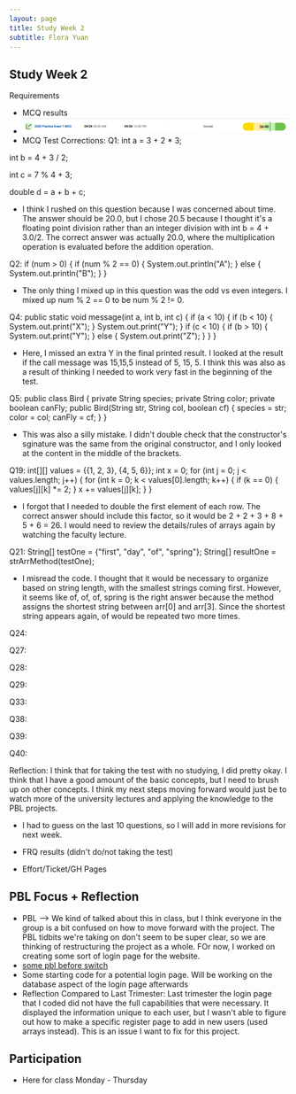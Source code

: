 ```yaml
---
layout: page
title: Study Week 2
subtitle: Flora Yuan
---
```

## Study Week 2
Requirements
* MCQ results
* ![studyweek2.png](/assets/img/studyweek2.png)
* MCQ Test Corrections:
Q1:
int a = 3 + 2 * 3;

int b = 4 + 3 / 2;

int c = 7 % 4 + 3;

double d = a + b + c;

* I think I rushed on this question because I was concerned about time.  The answer should be 20.0, but I chose 20.5 because I thought it's a floating point division rather than an integer division with int b = 4 + 3.0/2.  The correct answer was actually 20.0, where the multiplication operation is evaluated before the addition operation.

Q2:
if (num > 0)
{
    if (num % 2 == 0)
    {
        System.out.println("A");
    }
    else
    {
        System.out.println("B");
    }
}

* The only thing I mixed up in this question was the odd vs even integers. I mixed up num % 2 == 0 to be num % 2 != 0.

Q4:
public static void message(int a, int b, int c)
{
    if (a < 10)
    {
        if (b < 10)
        {
        System.out.print("X");
        }
        System.out.print("Y");
    }
    if (c < 10)
    {
        if (b > 10)
        {
            System.out.print("Y");
        }
        else
        {
            System.out.print("Z");
        }
    }
}

* Here, I missed an extra Y in the final printed result.  I looked at the result if the call message was 15,15,5 instead of 5, 15, 5.  I think this was also as a result of thinking I needed to work very fast in the beginning of the test.

Q5:
public class Bird
{
    private String species;
    private String color;
    private boolean canFly;
    public Bird(String str, String col, boolean cf)
    {
        species = str;
        color = col;
        canFly = cf;
    }
}

* This was also a silly mistake.  I didn't double check that the constructor's sginature was the same from the original constructor, and I only looked at the content in the middle of the brackets.

Q19:
int[][] values = {{1, 2, 3}, {4, 5, 6}};
int x = 0;
for (int j = 0; j < values.length; j++)
{
    for (int k = 0; k < values[0].length; k++)
    {
        if (k == 0)
        {
            values[j][k] *= 2;
        }
        x += values[j][k];
    }
}

* I forgot that I needed to double the first element of each row.  The correct answer should include this factor, so it would be 2 + 2 + 3 + 8 + 5 + 6 = 26.  I would need to review the details/rules of arrays again by watching the faculty lecture.

Q21:
String[] testOne = {"first", "day", "of", "spring"};
String[] resultOne = strArrMethod(testOne);

* I misread the code.  I thought that it would be necessary to organize based on string length, with the smallest strings coming first.  However, it seems like of, of, of, spring is the right answer because the method assigns the shortest string between arr[0] and arr[3].  Since the shortest string appears again, of would be repeated two more times.

Q24:

Q27:

Q28:

Q29:

Q33: 

Q38:

Q39:

Q40:

Reflection: I think that for taking the test with no studying, I did pretty okay.  I think that I have a good amount of the basic concepts, but I need to brush up on other concepts.  I think my next steps moving forward would just be to watch more of the university lectures and applying the knowledge to the PBL projects.
* I had to guess on the last 10 questions, so I will add in more revisions for next week.

* FRQ results (didn't do/not taking the test)
* Effort/Ticket/GH Pages

## PBL Focus + Reflection
* PBL --> We kind of talked about this in class, but I think everyone in the group is a bit confused on how to move forward with the project.  The PBL tidbits we're taking on don't seem to be super clear, so we are thinking of restructuring the project as a whole.  FOr now, I worked on creating some sort of login page for the website.
* [some pbl before switch](https://github.com/adhithin/lab-kit/commit/3666b7a40c17dcb732c25800c72c07fc4116e814)
* Some starting code for a potential login page.  Will be working on the database aspect of the login page afterwards
* Reflection Compared to Last Trimester: Last trimester the login page that I coded did not have the full capabilities that were necessary.  It displayed the information unique to each user, but I wasn't able to figure out how to make a specific register page to add in new users (used arrays instead).  This is an issue I want to fix for this project.

## Participation
* Here for class Monday - Thursday